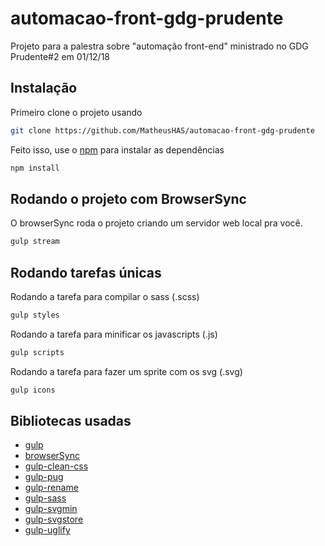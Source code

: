 # automacao-front-gdg-prudente
Projeto para a palestra sobre "automação front-end" ministrado no GDG Prudente#2 em 01/12/18

## Instalação
Primeiro clone o projeto usando
```bash
git clone https://github.com/MatheusHAS/automacao-front-gdg-prudente
```

Feito isso, use o [npm](https://www.npmjs.com/get-npm/) para instalar as dependências

```bash
npm install
```

## Rodando o projeto com BrowserSync
O browserSync roda o projeto criando um servidor web local pra você.

```bash
gulp stream
```

## Rodando tarefas únicas
Rodando a tarefa para compilar o sass (.scss)
```bash
gulp styles
```

Rodando a tarefa para minificar os javascripts (.js)
```bash
gulp scripts
```

Rodando a tarefa para fazer um sprite com os svg (.svg)
```bash
gulp icons
```
## Bibliotecas usadas

* [gulp](https://www.npmjs.com/package/gulp/)
* [browserSync](https://www.npmjs.com/package/browser-sync/)
* [gulp-clean-css](https://www.npmjs.com/package/gulp-clean-css/)
* [gulp-pug](https://www.npmjs.com/package/gulp-pug/)
* [gulp-rename](https://www.npmjs.com/package/gulp-rename/)
* [gulp-sass](https://www.npmjs.com/package/gulp-sass/)
* [gulp-svgmin](https://www.npmjs.com/package/gulp-svgmin/)
* [gulp-svgstore](https://www.npmjs.com/package/gulp-svgstore/)
* [gulp-uglify](https://www.npmjs.com/package/gulp-uglify/)